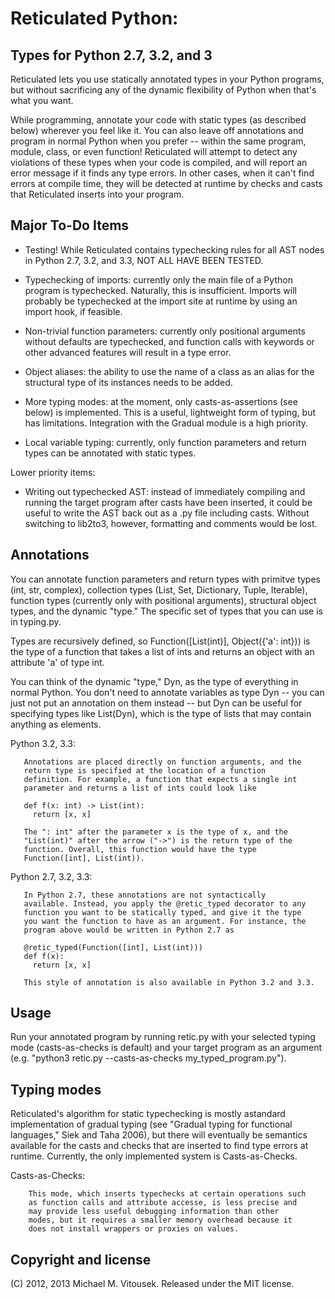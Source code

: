 Reticulated Python:
===================
Types for Python 2.7, 3.2, and 3
--------------------------------

Reticulated lets you use statically annotated types in your Python
programs, but without sacrificing any of the dynamic flexibility of
Python when that's what you want. 

While programming, annotate your code with static types (as described
below) wherever you feel like it. You can also leave off annotations
and program in normal Python when you prefer -- within the same
program, module, class, or even function! Reticulated will attempt to
detect any violations of these types when your code is compiled, and
will report an error message if it finds any type errors. In other
cases, when it can't find errors at compile time, they will be
detected at runtime by checks and casts that Reticulated inserts into
your program.

Major To-Do Items
----------------

* Testing! While Reticulated contains typechecking rules for all AST
  nodes in Python 2.7, 3.2, and 3.3, NOT ALL HAVE BEEN TESTED.  

* Typechecking of imports: currently only the main file of a Python
  program is typechecked. Naturally, this is insufficient. Imports
  will probably be typechecked at the import site at runtime by using
  an import hook, if feasible.

* Non-trivial function parameters: currently only positional arguments
  without defaults are typechecked, and function calls with keywords
  or other advanced features will result in a type error.

* Object aliases: the ability to use the name of a class as an alias
  for the structural type of its instances needs to be added.

* More typing modes: at the moment, only casts-as-assertions (see
  below) is implemented. This is a useful, lightweight form of typing,
  but has limitations. Integration with the Gradual module is a high
  priority.

* Local variable typing: currently, only function parameters and
  return types can be annotated with static types. 

Lower priority items:

* Writing out typechecked AST: instead of immediately compiling and
  running the target program after casts have been inserted, it could
  be useful to write the AST back out as a .py file including
  casts. Without switching to lib2to3, however, formatting and
  comments would be lost.

Annotations
-----------

You can annotate function parameters and return types with primitve
types (int, str, complex), collection types (List, Set, Dictionary,
Tuple, Iterable), function types (currently only with positional
arguments), structural object types, and the dynamic "type." The
specific set of types that you can use is in typing.py.

Types are recursively defined, so Function([List(int)], Object({'a':
int})) is the type of a function that takes a list of ints and returns
an object with an attribute 'a' of type int.

You can think of the dynamic "type," Dyn, as the type of everything in
normal Python. You don't need to annotate variables as type Dyn -- you
can just not put an annotation on them instead -- but Dyn can be
useful for specifying types like List(Dyn), which is the type of lists
that may contain anything as elements.

Python 3.2, 3.3:

       Annotations are placed directly on function arguments, and the
       return type is specified at the location of a function
       definition. For example, a function that expects a single int
       parameter and returns a list of ints could look like

       def f(x: int) -> List(int):
         return [x, x]

       The ": int" after the parameter x is the type of x, and the
       "List(int)" after the arrow ("->") is the return type of the
       function. Overall, this function would have the type
       Function([int], List(int)).

Python 2.7, 3.2, 3.3:

       In Python 2.7, these annotations are not syntactically
       available. Instead, you apply the @retic_typed decorator to any
       function you want to be statically typed, and give it the type
       you want the function to have as an argument. For instance, the
       program above would be written in Python 2.7 as

       @retic_typed(Function([int], List(int)))
       def f(x):
         return [x, x]

       This style of annotation is also available in Python 3.2 and 3.3.

Usage
-----

Run your annotated program by running retic.py with your selected
typing mode (casts-as-checks is default) and your target program as an
argument (e.g. "python3 retic.py --casts-as-checks
my_typed_program.py").

Typing modes
------------

Reticulated's algorithm for static typechecking is mostly astandard
implementation of gradual typing (see "Gradual typing for functional
languages," Siek and Taha 2006), but there will eventually be
semantics available for the casts and checks that are inserted to find
type errors at runtime. Currently, the only implemented system is
Casts-as-Checks.

Casts-as-Checks:

        This mode, which inserts typechecks at certain operations such
        as function calls and attribute accesse, is less precise and
        may provide less useful debugging information than other
        modes, but it requires a smaller memory overhead because it
        does not install wrappers or proxies on values.


Copyright and license
---------------------

(C) 2012, 2013 Michael M. Vitousek. Released under the MIT license.